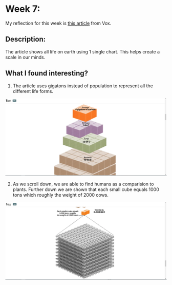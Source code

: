 # Week 7:

My reflection for this week is [this article](https://www.vox.com/science-and-health/2018/5/29/17386112/all-life-on-earth-chart-weight-plants-animals-pnas) from Vox.

## Description:

The article shows all life on earth using 1 single chart. This helps create a scale in our minds. 

## What I found interesting?

1. The article uses gigatons instead of population to represent all the different life forms.

![Alt Text](Week%207/v1.PNG)

2. As we scroll down, we are able to find humans as a comparision to plants. Further down we are shown that each small cube equals 1000 tons which roughly the weight of 2000 cows.

![Alt Text](Week%207/v2.PNG)

